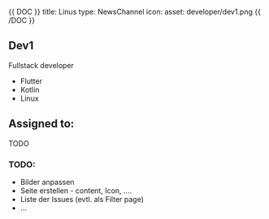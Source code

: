 {{ DOC }}
title: Linus
type: NewsChannel
icon:
   asset: developer/dev1.png
{{ /DOC }}

## Dev1
 
Fullstack developer
 * Flutter
 * Kotlin
 * Linux

## Assigned to: 
TODO


### TODO:
 * Bilder anpassen
 * Seite erstellen - content, Icon, ....
 * Liste der Issues (evtl. als Filter page)
 * ...